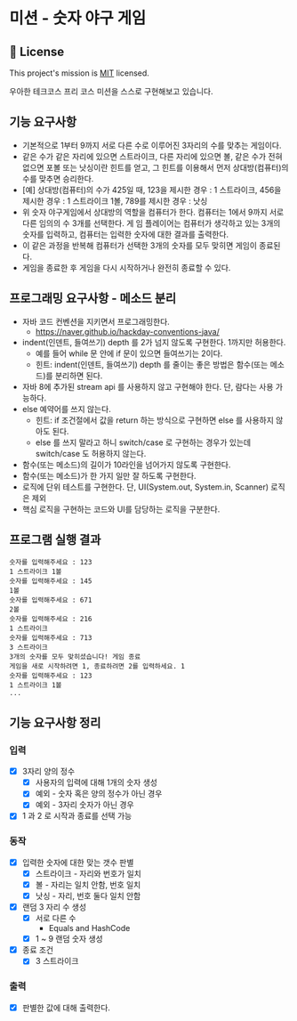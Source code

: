 # 미션 - 숫자 야구 게임

## 📝 License
This project's mission is [MIT](https://github.com/woowacourse/java-baseball-precourse/blob/master/LICENSE) licensed.

우아한 테크코스 프리 코스 미션을 스스로 구현해보고 있습니다.

## 기능 요구사항
- 기본적으로 1부터 9까지 서로 다른 수로 이루어진 3자리의 수를 맞추는 게임이다.
- 같은 수가 같은 자리에 있으면 스트라이크, 다른 자리에 있으면 볼, 같은 수가 전혀 없으면 포볼 또는 낫싱이란 힌트를 얻고, 그 힌트를 이용해서 먼저 상대방(컴퓨터)의 수를 맞추면 승리한다.
- [예] 상대방(컴퓨터)의 수가 425일 때, 123을 제시한 경우 : 1 스트라이크, 456을 제시한 경우 : 1 스트라이크 1볼, 789를 제시한 경우 : 낫싱
- 위 숫자 야구게임에서 상대방의 역할을 컴퓨터가 한다. 컴퓨터는 1에서 9까지 서로 다른 임의의 수 3개를 선택한다. 게 임 플레이어는 컴퓨터가 생각하고 있는 3개의 숫자를 입력하고, 컴퓨터는 입력한 숫자에 대한 결과를 출력한다.
- 이 같은 과정을 반복해 컴퓨터가 선택한 3개의 숫자를 모두 맞히면 게임이 종료된다.
- 게임을 종료한 후 게임을 다시 시작하거나 완전히 종료할 수 있다.


 ## 프로그래밍 요구사항 - 메소드 분리
- 자바 코드 컨벤션을 지키면서 프로그래밍한다.
  - https://naver.github.io/hackday-conventions-java/
- indent(인덴트, 들여쓰기) depth 를 2가 넘지 않도록 구현한다. 1까지만 허용한다.
  - 예를 들어 while 문 안에 if 문이 있으면 들여쓰기는 2이다.
  - 힌트: indent(인덴트, 들여쓰기) depth 를 줄이는 좋은 방법은 함수(또는 메소드)를 분리하면 된다. 
- 자바 8에 추가된 stream api 를 사용하지 않고 구현해야 한다. 단, 람다는 사용 가능하다.
- else 예약어를 쓰지 않는다.
  - 힌트: if 조건절에서 값을 return 하는 방식으로 구현하면 else 를 사용하지 않아도 된다.
  - else 를 쓰지 말라고 하니 switch/case 로 구현하는 경우가 있는데 switch/case 도 허용하지 않는다.
- 함수(또는 메소드)의 길이가 10라인을 넘어가지 않도록 구현한다.
- 함수(또는 메소드)가 한 가지 일만 잘 하도록 구현한다. 
- 로직에 단위 테스트를 구현한다. 단, UI(System.out, System.in, Scanner) 로직은 제외
- 핵심 로직을 구현하는 코드와 UI를 담당하는 로직을 구분한다.

## 프로그램 실행 결과
```text
숫자를 입력해주세요 : 123
1 스트라이크 1볼
숫자를 입력해주세요 : 145
1볼
숫자를 입력해주세요 : 671
2볼
숫자를 입력해주세요 : 216 
1 스트라이크
숫자를 입력해주세요 : 713
3 스트라이크
3개의 숫자를 모두 맞히셨습니다! 게임 종료
게임을 새로 시작하려면 1, 종료하려면 2를 입력하세요. 1
숫자를 입력해주세요 : 123
1 스트라이크 1볼
...
```


## 기능 요구사항 정리
### 입력
- [x] 3자리 양의 정수
  - [x] 사용자의 입력에 대해 1개의 숫자 생성
  - [x] 예외 - 숫자 혹은 양의 정수가 아닌 경우
  - [x] 예외 - 3자리 숫자가 아닌 경우
- [x] 1 과 2 로 시작과 종료를 선택 가능

### 동작
- [x] 입력한 숫자에 대한 맞는 갯수 판별
  - [x] 스트라이크 - 자리와 번호가 일치
  - [x] 볼 - 자리는 일치 안함, 번호 일치
  - [x] 낫싱 - 자리, 번호 둘다 일치 안함
- [x] 랜덤 3 자리 수 생성
  - [x] 서로 다른 수
    - Equals and HashCode
  - [x] 1 ~ 9 랜덤 숫자 생성
- [x] 종료 조건
  - [x] 3 스트라이크

### 출력
- [x] 판별한 값에 대해 출력한다.
